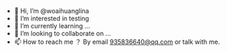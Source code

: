 - 👋 Hi, I’m @woaihuanglina
- 👀 I’m interested in testing
- 🌱 I’m currently learning ...
- 💞️ I’m looking to collaborate on ...
- 📫 How to reach me ？ By email 935836640@qq.com or talk with me.

<!---
woaihuanglina/woaihuanglina is a ✨ special ✨ repository because its `README.md` (this file) appears on your GitHub profile.
You can click the Preview link to take a look at your changes.
--->
